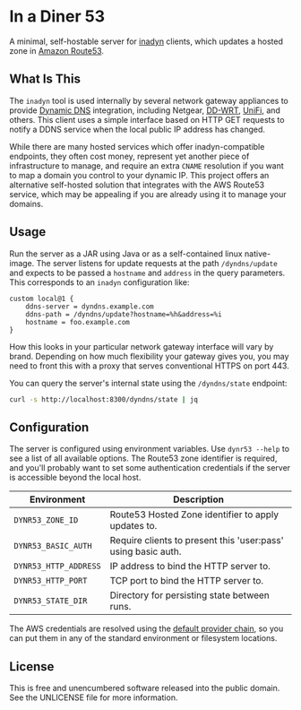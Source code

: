 In a Diner 53
=============

A minimal, self-hostable server for [inadyn](https://github.com/troglobit/inadyn)
clients, which updates a hosted zone in [Amazon Route53](https://aws.amazon.com/route53/).


## What Is This

The `inadyn` tool is used internally by several network gateway appliances to provide
[Dynamic DNS](https://en.wikipedia.org/wiki/Dynamic_DNS) integration, including
Netgear, [DD-WRT](https://wiki.dd-wrt.com/wiki/index.php/Dynamic_DNS),
[UniFi](https://help.ui.com/hc/en-us/articles/9203184738583-UniFi-Gateway-Dynamic-DNS),
and others. This client uses a simple interface based on HTTP GET requests to
notify a DDNS service when the local public IP address has changed.

While there are many hosted services which offer inadyn-compatible endpoints,
they often cost money, represent yet another piece of infrastructure to
manage, and require an extra `CNAME` resolution if you want to map a domain you
control to your dynamic IP. This project offers an alternative self-hosted
solution that integrates with the AWS Route53 service, which may be appealing
if you are already using it to manage your domains.


## Usage

Run the server as a JAR using Java or as a self-contained linux native-image.
The server listens for update requests at the path `/dyndns/update` and expects
to be passed a `hostname` and `address` in the query parameters. This
corresponds to an `inadyn` configuration like:

```
custom local@1 {
    ddns-server = dyndns.example.com
    ddns-path = /dyndns/update?hostname=%h&address=%i
    hostname = foo.example.com
}
```

How this looks in your particular network gateway interface will vary by brand.
Depending on how much flexibility your gateway gives you, you may need to front
this with a proxy that serves conventional HTTPS on port 443.

You can query the server's internal state using the `/dyndns/state` endpoint:

```bash
curl -s http://localhost:8300/dyndns/state | jq
```


## Configuration

The server is configured using environment variables. Use `dynr53 --help` to
see a list of all available options. The Route53 zone identifier is required,
and you'll probably want to set some authentication credentials if the server
is accessible beyond the local host.

| Environment           | Description |
|-----------------------|-------------|
| `DYNR53_ZONE_ID`      | Route53 Hosted Zone identifier to apply updates to.
| `DYNR53_BASIC_AUTH`   | Require clients to present this 'user:pass' using basic auth.
| `DYNR53_HTTP_ADDRESS` | IP address to bind the HTTP server to.
| `DYNR53_HTTP_PORT`    | TCP port to bind the HTTP server to.
| `DYNR53_STATE_DIR`    | Directory for persisting state between runs.

The AWS credentials are resolved using the
[default provider chain](https://docs.aws.amazon.com/sdk-for-java/latest/developer-guide/credentials-chain.html#credentials-default),
so you can put them in any of the standard environment or filesystem locations.


## License

This is free and unencumbered software released into the public domain.
See the UNLICENSE file for more information.
